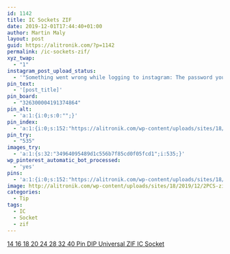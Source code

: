 ```yaml
---
id: 1142
title: IC Sockets ZIF
date: 2019-12-01T17:44:40+01:00
author: Martin Maly
layout: post
guid: https://alitronik.com/?p=1142
permalink: /ic-sockets-zif/
xyz_twap:
  - "1"
instagram_post_upload_status:
  - '"Something went wrong while logging to instagram: The password you entered is incorrect. Please try again."'
pin_text:
  - '[post_title]'
pin_board:
  - "326300004191374864"
pin_alt:
  - 'a:1:{i:0;s:0:"";}'
pin_index:
  - 'a:1:{i:0;s:152:"https://alitronik.com/wp-content/uploads/sites/18/2019/12/2PCS-zif-socket-ic-socket-14PIN-Test-Universal-zif-sockets-14P-DIP-16Pin-18Pin-20Pin-24Pin.jpg";}'
pin_try:
  - "535"
images_try:
  - 'a:1:{s:32:"34964095489d1c556b7f85cd0f05fcd1";i:535;}'
wp_pinterest_automatic_bot_processed:
  - 'yes'
pins:
  - 'a:1:{i:0;s:152:"https://alitronik.com/wp-content/uploads/sites/18/2019/12/2PCS-zif-socket-ic-socket-14PIN-Test-Universal-zif-sockets-14P-DIP-16Pin-18Pin-20Pin-24Pin.jpg";}'
image: http://alitronik.com/wp-content/uploads/sites/18/2019/12/2PCS-zif-socket-ic-socket-14PIN-Test-Universal-zif-sockets-14P-DIP-16Pin-18Pin-20Pin-24Pin.jpg
categories:
  - Tip
tags:
  - IC
  - Socket
  - zif
---
```

 

[14 16 18 20 24 28 32 40 Pin DIP Universal ZIF IC Socket](http://s.click.aliexpress.com/e/B5GgKB9I)